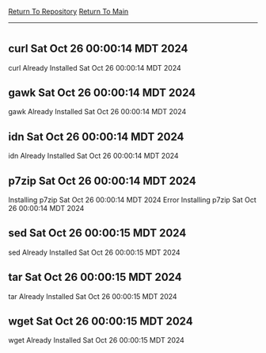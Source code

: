 [Return To Repository](https://github.com/DigitalWarrior/piholeparser/)
[Return To Main](https://github.com/DigitalWarrior/piholeparser/blob/master/RecentRunLogs/Mainlog.md)
____________________________________
# 
## curl Sat Oct 26 00:00:14 MDT 2024
curl Already Installed Sat Oct 26 00:00:14 MDT 2024
## gawk Sat Oct 26 00:00:14 MDT 2024
gawk Already Installed Sat Oct 26 00:00:14 MDT 2024
## idn Sat Oct 26 00:00:14 MDT 2024
idn Already Installed Sat Oct 26 00:00:14 MDT 2024
## p7zip Sat Oct 26 00:00:14 MDT 2024
Installing p7zip Sat Oct 26 00:00:14 MDT 2024
Error Installing p7zip Sat Oct 26 00:00:14 MDT 2024
## sed Sat Oct 26 00:00:15 MDT 2024
sed Already Installed Sat Oct 26 00:00:15 MDT 2024
## tar Sat Oct 26 00:00:15 MDT 2024
tar Already Installed Sat Oct 26 00:00:15 MDT 2024
## wget Sat Oct 26 00:00:15 MDT 2024
wget Already Installed Sat Oct 26 00:00:15 MDT 2024
